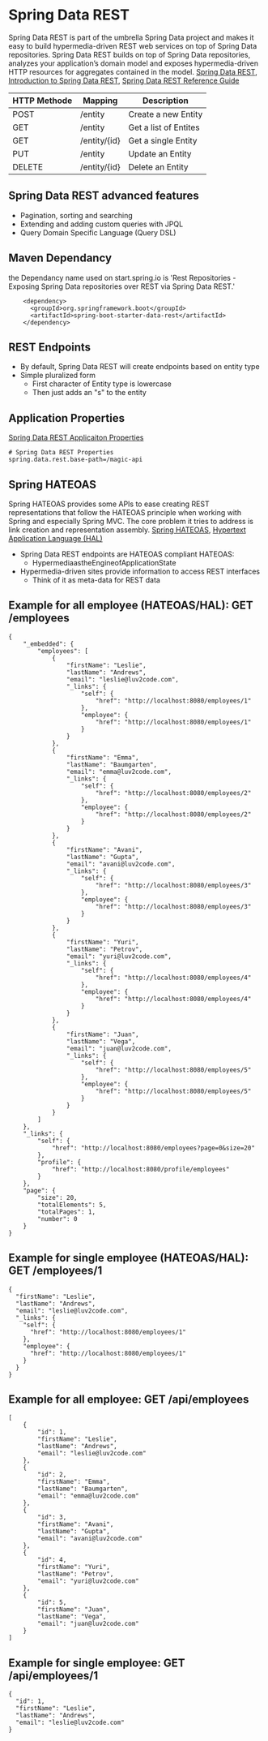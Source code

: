 # Spring Data REST
Spring Data REST is part of the umbrella Spring Data project and makes it easy to build hypermedia-driven REST web services on top of Spring Data repositories. Spring Data REST builds on top of Spring Data repositories, analyzes your application’s domain model and exposes hypermedia-driven HTTP resources for aggregates contained in the model.
[Spring Data REST](https://spring.io/projects/spring-data-rest), [Introduction to Spring Data REST](https://www.baeldung.com/spring-data-rest-intro), [Spring Data REST Reference Guide](https://docs.spring.io/spring-data/rest/docs/4.2.0-M2/reference/html)

| HTTP Methode | Mapping | Description | 
| --- | --- | --- |
| POST | /entity | Create a new Entity |
| GET |  /entity | Get a list of Entites |
| GET |  /entity/{id} | Get a single Entity |
| PUT |  /entity | Update an Entity |
| DELETE | /entity/{id} | Delete an Entity |

## Spring Data REST advanced features
- Pagination, sorting and searching
- Extending and adding custom queries with JPQL 
- Query Domain Specific Language (Query DSL)

## Maven Dependancy
the Dependancy name used on start.spring.io is 'Rest Repositories - Exposing Spring Data repositories over REST via Spring Data REST.'
```
    <dependency>
      <groupId>org.springframework.boot</groupId>
      <artifactId>spring-boot-starter-data-rest</artifactId>
    </dependency>
```

## REST Endpoints
- By default, Spring Data REST will create endpoints based on entity type 
- Simple pluralized form
	- First character of Entity type is lowercase 
	- Then just adds an "s" to the entity

## Application Properties
[Spring Data REST Applicaiton Properties](https://docs.spring.io/spring-data/rest/docs/4.2.0-M2/reference/html/#getting-started.changing-other-properties) 
```   
# Spring Data REST Properties
spring.data.rest.base-path=/magic-api
```   

## Spring HATEOAS
Spring HATEOAS provides some APIs to ease creating REST representations that follow the HATEOAS principle when working with Spring and especially Spring MVC. The core problem it tries to address is link creation and representation assembly.
[Spring HATEOAS](https://spring.io/projects/spring-hateoas), [Hypertext Application Language (HAL)](https://en.wikipedia.org/wiki/Hypertext_Application_Language)
- Spring Data REST endpoints are HATEOAS compliant HATEOAS: 
	- HypermediaastheEngineofApplicationState
- Hypermedia-driven sites provide information to access REST interfaces 
	- Think of it as meta-data for REST data

## Example for all employee (HATEOAS/HAL): GET /employees
```
{
    "_embedded": {
        "employees": [
            {
                "firstName": "Leslie",
                "lastName": "Andrews",
                "email": "leslie@luv2code.com",
                "_links": {
                    "self": {
                        "href": "http://localhost:8080/employees/1"
                    },
                    "employee": {
                        "href": "http://localhost:8080/employees/1"
                    }
                }
            },
            {
                "firstName": "Emma",
                "lastName": "Baumgarten",
                "email": "emma@luv2code.com",
                "_links": {
                    "self": {
                        "href": "http://localhost:8080/employees/2"
                    },
                    "employee": {
                        "href": "http://localhost:8080/employees/2"
                    }
                }
            },
            {
                "firstName": "Avani",
                "lastName": "Gupta",
                "email": "avani@luv2code.com",
                "_links": {
                    "self": {
                        "href": "http://localhost:8080/employees/3"
                    },
                    "employee": {
                        "href": "http://localhost:8080/employees/3"
                    }
                }
            },
            {
                "firstName": "Yuri",
                "lastName": "Petrov",
                "email": "yuri@luv2code.com",
                "_links": {
                    "self": {
                        "href": "http://localhost:8080/employees/4"
                    },
                    "employee": {
                        "href": "http://localhost:8080/employees/4"
                    }
                }
            },
            {
                "firstName": "Juan",
                "lastName": "Vega",
                "email": "juan@luv2code.com",
                "_links": {
                    "self": {
                        "href": "http://localhost:8080/employees/5"
                    },
                    "employee": {
                        "href": "http://localhost:8080/employees/5"
                    }
                }
            }
        ]
    },
    "_links": {
        "self": {
            "href": "http://localhost:8080/employees?page=0&size=20"
        },
        "profile": {
            "href": "http://localhost:8080/profile/employees"
        }
    },
    "page": {
        "size": 20,
        "totalElements": 5,
        "totalPages": 1,
        "number": 0
    }
}
```
## Example for single employee (HATEOAS/HAL): GET /employees/1
```
{
  "firstName": "Leslie",
  "lastName": "Andrews",
  "email": "leslie@luv2code.com",
  "_links": {
    "self": {
      "href": "http://localhost:8080/employees/1"
    },
    "employee": {
      "href": "http://localhost:8080/employees/1"
    }
  }
}
```
## Example for all employee: GET /api/employees
```
[
    {
        "id": 1,
        "firstName": "Leslie",
        "lastName": "Andrews",
        "email": "leslie@luv2code.com"
    },
    {
        "id": 2,
        "firstName": "Emma",
        "lastName": "Baumgarten",
        "email": "emma@luv2code.com"
    },
    {
        "id": 3,
        "firstName": "Avani",
        "lastName": "Gupta",
        "email": "avani@luv2code.com"
    },
    {
        "id": 4,
        "firstName": "Yuri",
        "lastName": "Petrov",
        "email": "yuri@luv2code.com"
    },
    {
        "id": 5,
        "firstName": "Juan",
        "lastName": "Vega",
        "email": "juan@luv2code.com"
    }
]
```
## Example for single employee: GET /api/employees/1
```
{
  "id": 1,
  "firstName": "Leslie",
  "lastName": "Andrews",
  "email": "leslie@luv2code.com"
}
```

